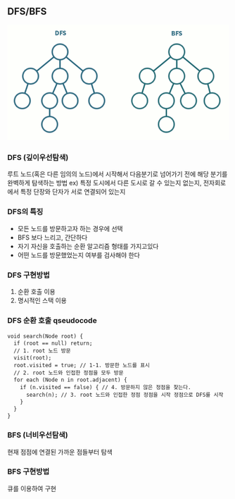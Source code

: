 ## DFS/BFS
![dfs-bfs-example](./image/dfs-bfs-example.gif)

### DFS (깊이우선탐색)
루트 노드(혹은 다른 임의의 노드)에서 시작해서 다음분기로 넘어가기 전에 해당 분기를 완벽하게 탐색하는 방법
ex) 특정 도시에서 다른 도시로 갈 수 있는지 없는지, 전자회로에서 특정 단장와 단자가 서로 연결되어 있는지

### DFS의 특징
- 모든 노드를 방문하고자 하는 경우에 선택
- BFS 보다 느리고, 간단하다
- 자기 자신을 호출하는 순환 알고리즘 형태를 가지고있다
- 어떤 노드를 방문했었는지 여부를 검사해야 한다

### DFS 구현방법
1. 순환 호출 이용
2. 명시적인 스택 이용

### DFS 순환 호출 qseudocode
```
void search(Node root) {
  if (root == null) return;
  // 1. root 노드 방문
  visit(root);
  root.visited = true; // 1-1. 방문한 노드를 표시
  // 2. root 노드와 인접한 정점을 모두 방문
  for each (Node n in root.adjacent) {
    if (n.visited == false) { // 4. 방문하지 않은 정점을 찾는다.
      search(n); // 3. root 노드와 인접한 정점 정점을 시작 정점으로 DFS를 시작
    }
  }
}
```

### BFS (너비우선탐색)
현재 점점에 연결된 가까운 점들부터 탐색

### BFS 구현방법
큐를 이용하여 구현
